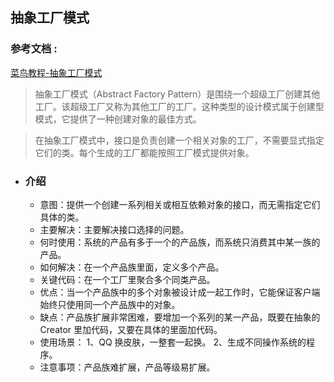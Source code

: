 ## 抽象工厂模式

### 参考文档 :
[菜鸟教程-抽象工厂模式](https://www.runoob.com/design-pattern/abstract-factory-pattern.html)

> 抽象工厂模式（Abstract Factory Pattern）是围绕一个超级工厂创建其他工厂。该超级工厂又称为其他工厂的工厂。这种类型的设计模式属于创建型模式，它提供了一种创建对象的最佳方式。

> 在抽象工厂模式中，接口是负责创建一个相关对象的工厂，不需要显式指定它们的类。每个生成的工厂都能按照工厂模式提供对象。

- ### 介绍
    - 意图：提供一个创建一系列相关或相互依赖对象的接口，而无需指定它们具体的类。
    - 主要解决：主要解决接口选择的问题。
    - 何时使用：系统的产品有多于一个的产品族，而系统只消费其中某一族的产品。
    - 如何解决：在一个产品族里面，定义多个产品。
    - 关键代码：在一个工厂里聚合多个同类产品。
    - 优点：当一个产品族中的多个对象被设计成一起工作时，它能保证客户端始终只使用同一个产品族中的对象。
    - 缺点：产品族扩展非常困难，要增加一个系列的某一产品，既要在抽象的 Creator 里加代码，又要在具体的里面加代码。
    - 使用场景： 1、QQ 换皮肤，一整套一起换。 2、生成不同操作系统的程序。
    - 注意事项：产品族难扩展，产品等级易扩展。





